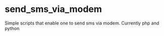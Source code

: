 # send_sms_via_modem

Simple scripts that enable one to send sms via modem. Currently php and python
